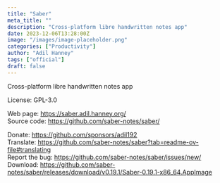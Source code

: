 ```yaml
---
title: "Saber"
meta_title: ""
description: "Cross-platform libre handwritten notes app"
date: 2023-12-06T13:28:00Z
image: "/images/image-placeholder.png"
categories: ["Productivity"]
author: "Adil Hanney"
tags: ["official"]
draft: false
---
```


Cross-platform libre handwritten notes app

License: GPL-3.0

Web page: https://saber.adil.hanney.org/  
Source code: https://github.com/saber-notes/saber/

Donate: https://github.com/sponsors/adil192  
Translate: https://github.com/saber-notes/saber?tab=readme-ov-file#translating  
Report the bug: https://github.com/saber-notes/saber/issues/new/  
Download: https://github.com/saber-notes/saber/releases/download/v0.19.1/Saber-0.19.1-x86_64.AppImage
